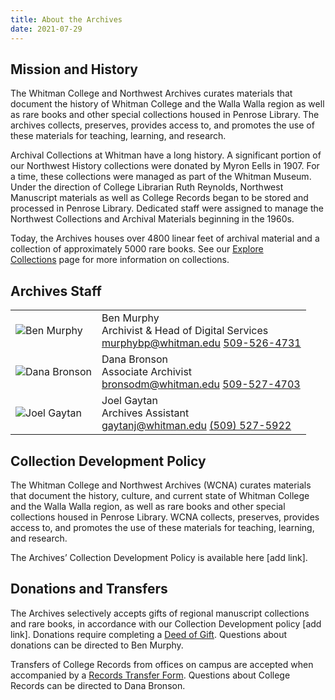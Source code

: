 ```yaml
---
title: About the Archives
date: 2021-07-29
---
```

## Mission and History

The Whitman College and Northwest Archives curates materials that document the history of Whitman College and the Walla Walla region as well as rare books and other special collections housed in Penrose Library. The archives collects, preserves, provides access to, and promotes the use of these materials for teaching, learning, and research.

Archival Collections at Whitman have a long history. A significant portion of our Northwest History collections were donated by Myron Eells in 1907. For a time, these collections were managed as part of the Whitman Museum. Under the direction of College Librarian Ruth Reynolds, Northwest Manuscript materials as well as College Records began to be stored and processed in Penrose Library. Dedicated staff were assigned to manage the Northwest Collections and Archival Materials beginning in the 1960s.

Today, the Archives houses over 4800 linear feet of archival material and a collection of approximately 5000 rare books. See our [Explore Collections](https://library.whitman.edu/archives/explore-collections/) page for more information on collections.

## Archives Staff

|                                                                                      |                                                                                                                                      |
| ------------------------------------------------------------------------------------ | ------------------------------------------------------------------------------------------------------------------------------------ |
| ![Ben Murphy](/archives/images/BEN-MURPHY_2019.png)     | Ben Murphy <br/> Archivist & Head of Digital Services <br/> [murphybp@whitman.edu](mailto:murphybp@whitman.edu) [509-526-4731](tel:+15095274731) |
| ![Dana Bronson](/archives/images/DANA-BRONSON_2019.png) | Dana Bronson <br/> Associate Archivist <br/> [bronsodm@whitman.edu](mailto:bronsodm@whitman.edu) [509-527-4703](tel:+15095274703)                |
| ![Joel Gaytan](/archives/images/JOEL-GAYTAN_2019.png)   | Joel Gaytan <br/> Archives Assistant <br/> [gaytanj@whitman.edu](mailto:gaytanj@whitman.edu) [(509) 527-5922](tel:+15095275922)                  |

## Collection Development Policy

The Whitman College and Northwest Archives (WCNA) curates materials that document the history, culture, and current state of Whitman College and the Walla Walla region, as well as rare books and other special collections housed in Penrose Library. WCNA collects, preserves, provides access to, and promotes the use of these materials for teaching, learning, and research.

The Archives’ Collection Development Policy is available here \[add link].

## Donations and Transfers

The Archives selectively accepts gifts of regional manuscript collections and rare books, in accordance with our Collection Development policy \[add link]. Donations require completing a [Deed of Gift](http://works.whitman.edu/archives-deed-of-gift). Questions about donations can be directed to Ben Murphy.

Transfers of College Records from offices on campus are accepted when accompanied by a [Records Transfer Form](http://works.whitman.edu/archives-records-transfer). Questions about College Records can be directed to Dana Bronson.
